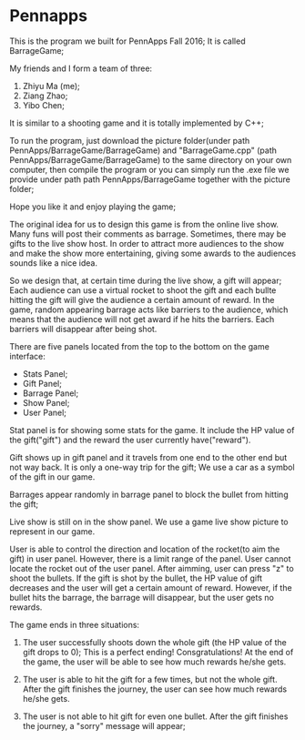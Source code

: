 # Pennapps

This is the program we built for PennApps Fall 2016; It is called BarrageGame; 

My friends and I form a team of three: 

1. Zhiyu Ma (me); 
2. Ziang Zhao; 
3. Yibo Chen; 

It is similar to a shooting game and it is totally implemented by C++; 

To run the program, just download the picture folder(under path PennApps/BarrageGame/BarrageGame) and "BarrageGame.cpp" (path PennApps/BarrageGame/BarrageGame) to the same directory on your own computer, then compile the program or you can simply run the .exe file we provide under path path PennApps/BarrageGame together with the picture folder;

Hope you like it and enjoy playing the game; 

The original idea for us to design this game is from the online live show. Many funs will post their comments as barrage. Sometimes, there may be gifts to the live show host. In order to attract more audiences to the show and make the show more entertaining, giving some awards to the audiences sounds like a nice idea. 

So we design that, at certain time during the live show, a gift will appear; Each audience can use a virtual rocket to shoot the gift and each bullte hitting the gift will give the audience a certain amount of reward. In the game, random appearing barrage acts like barriers to the audience, which means that the audience will not get award if he hits the barriers. Each barriers will disappear after being shot. 

There are five panels located from the top to the bottom on the game interface: 
  - Stats Panel; 
  - Gift Panel;
  - Barrage Panel;
  - Show Panel; 
  - User Panel; 

Stat panel is for showing some stats for the game. It include the HP value of the gift("gift") and the reward the user currently have("reward"). 

Gift shows up in gift panel and it travels from one end to the other end but not way back. It is only a one-way trip for the gift; We use a car as a symbol of the gift in our game. 

Barrages appear randomly in barrage panel to block the bullet from hitting the gift; 

Live show is still on in the show panel. We use a game live show picture to represent in our game. 

User is able to control the direction and location of the rocket(to aim the gift) in user panel. However, there is a limit range of the panel. User cannot locate the rocket out of the user panel. After aimming, user can press "z" to shoot the bullets. If the gift is shot by the bullet, the HP value of gift decreases and the user will get a certain amount of reward. However, if the bullet hits the barrage, the barrage will disappear, but the user gets no rewards. 

The game ends in three situations: 
  1. The user successfully shoots down the whole gift (the HP value of the gift drops to 0); This is a perfect ending! Consgratulations! At the end of the game, the user will be able to see how much rewards he/she gets. 
  
  2. The user is able to hit the gift for a few times, but not the whole gift. After the gift finishes the journey, the user can see how much rewards he/she gets. 
  
  3. The user is not able to hit gift for even one bullet. After the gift finishes the journey, a "sorry" message will appear; 
